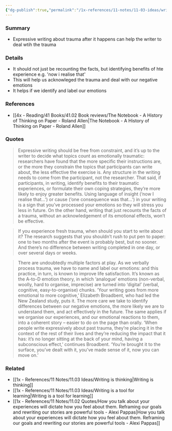 ```yaml
---
{"dg-publish":true,"permalink":"/1x-references/11-notes/11-03-ideas/writing-about-trauma-helps-to-deal-with-it/","title":"Writing about trauma helps to deal with it","created":"2025-05-29T12:37:11.027+03:00","updated":"2025-05-29T15:47:24.004+03:00"}
---
```



### Summary
- Expressive writing about trauma after it happens can help the writer to deal wtih the trauma

### Details
- It should not just be recounting the facts, but identifying benefits of hte experience e.g. 'now i realise that'
- This will help us acknowleged the trauma and deal with our negative emotions
- It helps if we identify and label our emotions

### References
- [[4x - Reading/41 Books/41.02 Book reviews/The Notebook - A History of Thinking on Paper - Roland Allen\|The Notebook - A History of Thinking on Paper - Roland Allen]]

### Quotes
> Expressive writing should be free from constraint, and it’s up to the writer to decide what topics count as emotionally traumatic: researchers have found that the more specific their instructions are, or the more they constrain the topics that participants can write about, the less effective the exercise is. Any structure in the writing needs to come from the participant, not the researcher. That said, if participants, in writing, identify benefits to their traumatic experiences, or formulate their own coping strategies, they’re more likely to enjoy greater benefits. Using language of insight (‘now I realise that…’) or cause (‘one consequence was that...’) in your writing is a sign that you’ve processed your emotions so they will stress you less in future. On the other hand, writing that just recounts the facts of a trauma, without an acknowledgement of its emotional effects, won’t be effective.

> If you experience fresh trauma, when should you start to write about it? The research suggests that you shouldn’t rush to put pen to paper: one to two months after the event is probably best, but no sooner. And there’s no difference between writing completed in one day, or over several days or weeks.

> There are undoubtedly multiple factors at play. As we verbally process trauma, we have to name and label our emotions: and this practice, in turn, is known to improve life satisfaction. It’s known as the A-to-D emotion theory, in which ‘analogue’ emotions (non-verbal, woolly, hard to organise, imprecise) are turned into ‘digital’ (verbal, cognitive, easy-to-organise) chunks. ‘Your writing goes from more emotional to more cognitive,’ Elizabeth Broadbent, who had led the New Zealand study, puts it. The more care we take to identify differences between our negative emotions, the more likely we are to understand them, and act effectively in the future. The same applies if we organise our experiences, and our emotional reactions to them, into a coherent story – easier to do on the page than orally. ‘When people write expressively about past trauma, they’re placing it in the context of the rest of their lives and they’re reducing the impact that it has: it’s no longer sitting at the back of your mind, having a subconscious effect,’ continues Broadbent. ‘You’re brought it to the surface, you’ve dealt with it, you’ve made sense of it, now you can move on.’

### Related
- [[1x - References/11 Notes/11.03 Ideas/Writing is thinking\|Writing is thinking]]
- [[1x - References/11 Notes/11.03 Ideas/Writing is a tool for learning\|Writing is a tool for learning]]
- [[1x - References/11 Notes/11.02 Quotes/How you talk about your experiences will dictate how you feel about them. Reframing our goals and rewriting our stories are powerful tools - Alexi Pappas\|How you talk about your experiences will dictate how you feel about them. Reframing our goals and rewriting our stories are powerful tools - Alexi Pappas]]